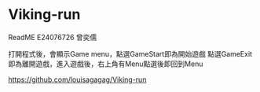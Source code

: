 # Viking-run
ReadME E24076726 曾奕儒

打開程式後，會顯示Game menu，點選GameStart即為開始遊戲
點選GameExit即為離開遊戲，進入遊戲後，右上角有Menu點選後即回到Menu

https://github.com/louisagagag/Viking-run

